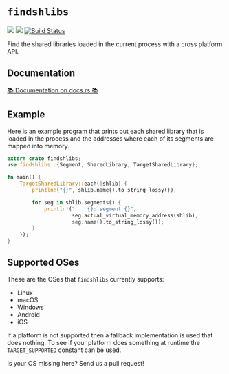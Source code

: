 # `findshlibs`

[![](https://img.shields.io/crates/v/findshlibs.svg)](https://crates.io/crates/findshlibs)
[![](https://docs.rs/findshlibs/badge.svg)](https://docs.rs/findshlibs)
[![Build Status](https://github.com/gimli-rs/findshlibs/workflows/CI/badge.svg)](https://github.com/gimli-rs/findshlibs/actions)

Find the shared libraries loaded in the current process with a cross platform
API.

## Documentation

[📚 Documentation on docs.rs 📚](https://docs.rs/findshlibs)

## Example

Here is an example program that prints out each shared library that is
loaded in the process and the addresses where each of its segments are
mapped into memory.

```rust
extern crate findshlibs;
use findshlibs::{Segment, SharedLibrary, TargetSharedLibrary};

fn main() {
    TargetSharedLibrary::each(|shlib| {
        println!("{}", shlib.name().to_string_lossy());

        for seg in shlib.segments() {
            println!("    {}: segment {}",
                     seg.actual_virtual_memory_address(shlib),
                     seg.name().to_string_lossy());
        }
    });
}
```

## Supported OSes

These are the OSes that `findshlibs` currently supports:

* Linux
* macOS
* Windows
* Android
* iOS

If a platform is not supported then a fallback implementation is used that
does nothing.  To see if your platform does something at runtime the
`TARGET_SUPPORTED` constant can be used.

Is your OS missing here? Send us a pull request!
